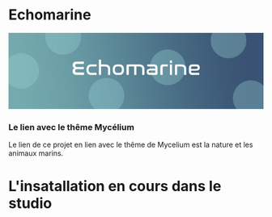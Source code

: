# Echomarine
![banniere photo](https://github.com/MeganeRanger/H23_V13_inspirations_RANGER/blob/main/Mycelium/Echomarine/media/echomarine_banniere_page_projet.jpeg)


### Le lien avec le thême Mycélium 
Le lien de ce projet en lien avec le thême de Mycelium est la nature et les animaux marins.

# L'insatallation en cours dans le studio


